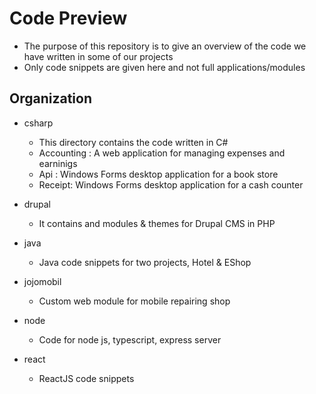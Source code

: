 # Code Preview

- The purpose of this repository is to give an overview of the code we have written in some of our projects
- Only code snippets are given here and not full applications/modules

## Organization 

- csharp
    - This directory contains the code written in C#
    - Accounting : A web application for managing expenses and earninigs
    - Api : Windows Forms desktop application for a book store 
    - Receipt: Windows Forms desktop application for a cash counter  

- drupal
    - It contains and modules & themes for Drupal CMS in PHP

- java
    - Java code snippets for two projects, Hotel & EShop

- jojomobil
    - Custom web module for mobile repairing shop 

- node
    - Code for node js, typescript, express server

- react
    - ReactJS code snippets



